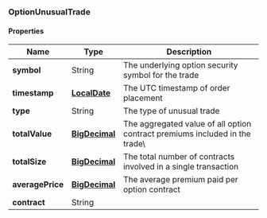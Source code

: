 
[//]: # (CLASS:OptionUnusualTrade)

[//]: # (KIND:object)

### OptionUnusualTrade

#### Properties

[//]: # (START_DEFINITION)

Name | Type | Description
------------ | ------------- | -------------
**symbol** | String | The underlying option security symbol for the trade &nbsp;
**timestamp** | [**LocalDate**](LocalDate.md) | The UTC timestamp of order placement &nbsp;
**type** | String | The type of unusual trade &nbsp;
**totalValue** | [**BigDecimal**](BigDecimal.md) | The aggregated value of all option contract premiums included in the trade\\ &nbsp;
**totalSize** | [**BigDecimal**](BigDecimal.md) | The total number of contracts involved in a single transaction &nbsp;
**averagePrice** | [**BigDecimal**](BigDecimal.md) | The average premium paid per option contract &nbsp;
**contract** | String |  &nbsp;

[//]: # (END_DEFINITION)


[//]: # (CONTAINED_CLASS:LocalDate)


[//]: # (CONTAINED_CLASS:BigDecimal)


[//]: # (CONTAINED_CLASS:BigDecimal)


[//]: # (CONTAINED_CLASS:BigDecimal)





